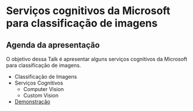 # Serviços cognitivos da Microsoft para classificação de imagens

## Agenda da apresentação
O objetivo dessa Talk é apresentar alguns serviços cognitivos da Microsoft para classificação de imagens.

* Classificação de Imagens
* Serviços Cognitivos
    * Computer Vision
    * Custom Vision
* <a href='https://github.com/Murillo/Cognitives-Services'>Demonstração</a>